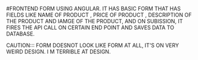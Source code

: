 #FRONTEND FORM USING ANGULAR.
IT HAS BASIC FORM THAT HAS FIELDS LIKE NAME OF PRODUCT , PRICE OF PRODUCT , DESCRIPTION OF THE PRODUCT AND IAMGE OF THE PRODUCT, AND ON SUBISSION, 
IT FIRES THE API CALL ON CERTAIN END POINT AND SAVES DATA TO DATABASE.

CAUTION::: FORM DOESNOT LOOK LIKE FORM AT ALL, IT'S ON VERY WEIRD DESIGN. I M TERRIBLE AT DESIGN.
